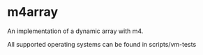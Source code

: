 # m4array
An implementation of a dynamic array with m4.

All supported operating systems can be found in scripts/vm-tests
